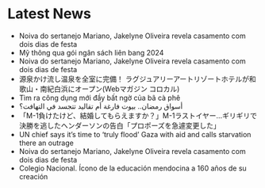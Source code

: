 # Latest News
-  Noiva do sertanejo Mariano, Jakelyne Oliveira revela casamento com dois dias de festa
-  Mỹ thông qua gói ngân sách liên bang 2024
-  Noiva do sertanejo Mariano, Jakelyne Oliveira revela casamento com dois dias de festa
-  源泉かけ流し温泉を全室に完備！ ラグジュアリーアートリゾートホテルが和歌山・南紀白浜にオープン(Webマガジン コロカル)
-  Tìm ra công dụng mới đầy bất ngờ của bã cà phê
-  أسواق رمضان.. بيوت فارغة أم تقاليد تتجسد في التهافت؟
-  「M-1負けたけど、結婚してもらえますか？」M-1ラストイヤー…ギリギリで決勝を逃したヘンダーソンの告白「プロポーズを急遽変更した」
-  UN chief says it’s time to ‘truly flood’ Gaza with aid and calls starvation there an outrage
-  Noiva do sertanejo Mariano, Jakelyne Oliveira revela casamento com dois dias de festa
-  Colegio Nacional. Ícono de la educación mendocina a 160 años de su creación
